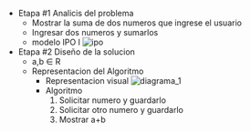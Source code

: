 * Etapa #1 Analicis del problema
  * Mostrar la suma de dos numeros que ingrese el usuario
  * Ingresar dos numeros y sumarlos
  * modelo IPO I
   ![ipo](https://user-images.githubusercontent.com/33208219/57053930-b8d66380-6c67-11e9-9944-1b9ff404324d.jpg)
* Etapa #2 Diseño de la solucion
  * a,b ∈ R
  * Representacion del Algoritmo
     * Representacion visual
      ![diagrama_1](https://user-images.githubusercontent.com/33208219/57053231-1fa54e00-6c63-11e9-9d88-56e36bb0748a.jpg)
    * Algoritmo
       1. Solicitar numero y guardarlo
       2. Solicitar otro numero y guardarlo
       3. Mostrar a+b